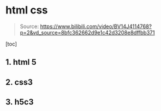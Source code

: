 # html css 

> Source: https://www.bilibili.com/video/BV14J4114768?p=2&vd_source=8bfc362662d9e1c42d3208e8dffbb371

[toc]





## 1. html 5







## 2. css3







## 3. h5c3

